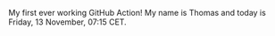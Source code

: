 My first ever working GitHub Action!
My name is Thomas and today is Friday, 13 November, 07:15 CET. 
